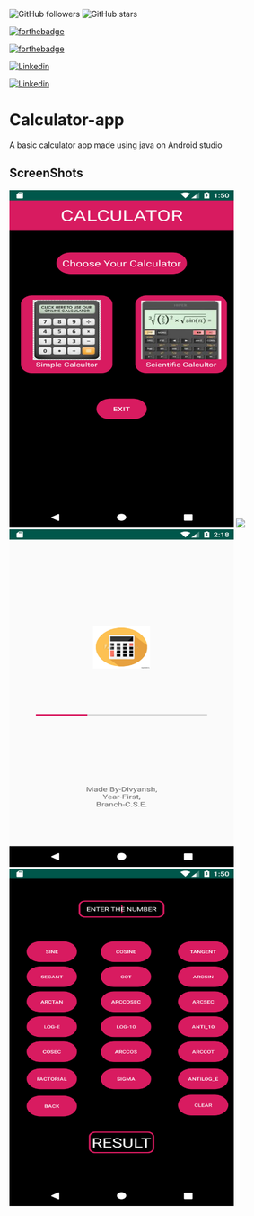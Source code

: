 ![GitHub followers](https://img.shields.io/github/followers/Divyanshwick?style=social) 
![GitHub stars](https://img.shields.io/github/stars/Divyanshwick/Calculator-app?style=social)

[![forthebadge](https://forthebadge.com/images/badges/made-with-java.svg)](https://github.com/Divyanshwick)

[![forthebadge](https://forthebadge.com/images/badges/built-for-android.svg)](https://github.com/Divyanshwick)


[![Linkedin](https://img.shields.io/badge/LINKEDIN-Divyansh%20Kumar-blue?style=for-the-badge&logo=linkedin)](https://www.linkedin.com/in/divyansh-k-05085b193/)

[![Linkedin](https://img.shields.io/badge/Twitter-Divyansh%20Kumar-blue?style=for-the-badge&logo=Twitter)](https://twitter.com/Divyans14237570)
# Calculator-app
A basic calculator app made using java on Android studio

## ScreenShots

<img src="https://github.com/Divyanshwick/Calculator-app/blob/master/App%20screeenshots/Screenshot_1593332433.png" height="600" width="400">
<img src="https://github.com/Divyanshwick/Calculator-app/blob/master/App%20screeenshots/Screenshot_1593332438.png height="600" width="400">
<img src="https://github.com/Divyanshwick/Calculator-app/blob/master/App%20screeenshots/Screenshot_1593334117.png" height="600" width="400"> 
<img src="https://github.com/Divyanshwick/Calculator-app/blob/master/App%20screeenshots/Screenshot_1593332446.png" height="600" width="400">
